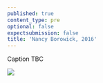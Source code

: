 ```yaml
---
published: true
content_type: pre
optional: false
expectsubmission: false
title: 'Nancy Borowick, 2016'
---
```

Caption TBC

<img src="https://talkingpictures.connectedacademy.io/course/content/media/medium/week2-example1.jpg" data-4c="caca6670-ebfa-bfd7-a308-d37d13008fa9">
<script type="text/json" data-4c-meta="caca6670-ebfa-bfd7-a308-d37d13008fa9">
{"context":[{"credit":"World Press Photo","youtube_id":"https://vimeo.com/165108759"}],"links":[{"title":"'A life in Death'","url":"https://www.worldpressphoto.org/collection/photo/2016/long-term-projects/nancy-borowick"},{"title":"'In Sickness and in Health: A Wedding in the Shadow of Cancer'","url":"http://www.nytimes.com/2013/10/20/nyregion/in-sickness-and-in-health-a-wedding-in-the-shadow-of-cancer.html"}],"backStory":{"text":"Laurel and Howie Borowick lived out the final year of their 34-year-long marriage fighting cancer together. Laurel had been diagnosed with breast cancer some 17 years earlier, Howie was told he had terminal pancreatic cancer in December 2012. They chose to spend their last months creating new memories, rather than becoming preoccupied with their troubles. Their family used the time they all had left together to the fullest. Howie died on 7 December 2013, a year and a day after his cancer was discovered. After that, Laurel’s cancer worsened and she passed away on 6 December 2014.\n\nThe photographer is Laurel and Howie’s daughter. She chose to document her parents’ final chapters in order to hold on to their memory, and to capture their essence and strength in a trying time. She wanted to focus on their love, both individually and for each other. She says that everyone wants to find purpose in their lives, and that Laurel and Howie’s final purpose was found in this moment, in the gift they gave her of allowing her to tell their story. This is their legacy.","author":"Nancy Borowick","magazine":"New York Times Lens Blog","magazineUrl":"https://lens.blogs.nytimes.com/2016/03/14/cancer-family-nancy-borowick-kickstarter-book/","date":"March 14, 2016"},"creativeCommons":{"copyright":"Nancy Borowick © 2013","codeOfEthics":"World Press Photo Code of Ethics: entrants to the World Press Photo contest must ensure their pictures provide an accurate and fair representation of the scene they witnessed so the audience is not misled. This means that entrants: Should be aware of the influence their presence can exert on a scene they photograph, and should resist being misled by staged photo opportunities. Must not intentionally contribute to, or alter, the scene they picture by re-enacting or staging events. Must maintain the integrity of the picture by ensuring there are no material changes to content. Must ensure captions are accurate. Must ensure the editing of a picture story provides an accurate and fair representation of its context. Must be open and transparent about the entire process through which their pictures are made, and be accountable to the World Press Photo Foundation for their practice.","description":"Howie and Laurel embrace in their bedroom at home."}}
</script> 
